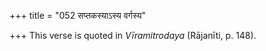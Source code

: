 +++
title = "052 सप्तकस्याऽस्य वर्गस्य"

+++
This verse is quoted in *Vīramitrodaya* (Rājanīti, p. 148).


